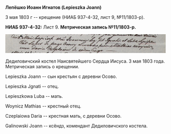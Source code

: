 **Лепёшко Иоанн Игнатов (Lepieszka Joann)**

3 мая 1803 г -- крещение (НИАБ 937-4-32, лист 9, №11/1803-р).

**НИАБ 937-4-32:** Лист 9. **Метрическая запись №11/1803-р.**

![](./media/880a55bfb77c5e0eee14dbbab3f851a6ec3ee296.png)

Дедиловичский костел Наисвятейшего Сердца Иисуса. 3 мая 1803 года.
Метрическая запись о крещении.

Lepieszka Joann -- сын крестьян с деревни Осово.

Lepieszka Jgnati -- отец.

Lepieszkowa Luba -- мать.

Woynicz Mathias -- крестный отец.

Czeplaiowa Daria -- крестная мать, с деревни Осово.

Galinowski Joann -- ксёндз, комендант Дедиловичского костела.
